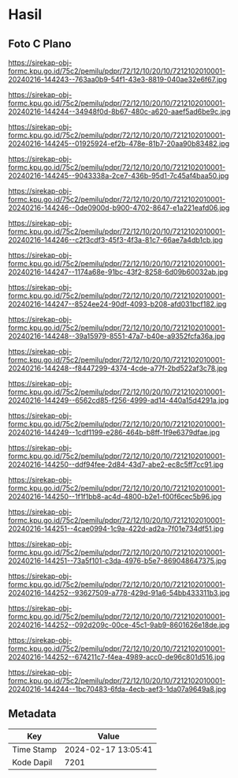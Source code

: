 # Hasil

## Foto C Plano

https://sirekap-obj-formc.kpu.go.id/75c2/pemilu/pdpr/72/12/10/20/10/7212102010001-20240216-144243--763aa0b9-54f1-43e3-8819-040ae32e6f67.jpg

https://sirekap-obj-formc.kpu.go.id/75c2/pemilu/pdpr/72/12/10/20/10/7212102010001-20240216-144244--34948f0d-8b67-480c-a620-aaef5ad6be9c.jpg

https://sirekap-obj-formc.kpu.go.id/75c2/pemilu/pdpr/72/12/10/20/10/7212102010001-20240216-144245--01925924-ef2b-478e-81b7-20aa90b83482.jpg

https://sirekap-obj-formc.kpu.go.id/75c2/pemilu/pdpr/72/12/10/20/10/7212102010001-20240216-144245--9043338a-2ce7-436b-95d1-7c45af4baa50.jpg

https://sirekap-obj-formc.kpu.go.id/75c2/pemilu/pdpr/72/12/10/20/10/7212102010001-20240216-144246--0de0900d-b900-4702-8647-e1a221eafd06.jpg

https://sirekap-obj-formc.kpu.go.id/75c2/pemilu/pdpr/72/12/10/20/10/7212102010001-20240216-144246--c2f3cdf3-45f3-4f3a-81c7-66ae7a4db1cb.jpg

https://sirekap-obj-formc.kpu.go.id/75c2/pemilu/pdpr/72/12/10/20/10/7212102010001-20240216-144247--1174a68e-91bc-43f2-8258-6d09b60032ab.jpg

https://sirekap-obj-formc.kpu.go.id/75c2/pemilu/pdpr/72/12/10/20/10/7212102010001-20240216-144247--8524ee24-90df-4093-b208-afd031bcf182.jpg

https://sirekap-obj-formc.kpu.go.id/75c2/pemilu/pdpr/72/12/10/20/10/7212102010001-20240216-144248--39a15979-8551-47a7-b40e-a9352fcfa36a.jpg

https://sirekap-obj-formc.kpu.go.id/75c2/pemilu/pdpr/72/12/10/20/10/7212102010001-20240216-144248--f8447299-4374-4cde-a77f-2bd522af3c78.jpg

https://sirekap-obj-formc.kpu.go.id/75c2/pemilu/pdpr/72/12/10/20/10/7212102010001-20240216-144249--6562cd85-f256-4999-ad14-440a15d4291a.jpg

https://sirekap-obj-formc.kpu.go.id/75c2/pemilu/pdpr/72/12/10/20/10/7212102010001-20240216-144249--1cdf1199-e286-464b-b8ff-1f9e6379dfae.jpg

https://sirekap-obj-formc.kpu.go.id/75c2/pemilu/pdpr/72/12/10/20/10/7212102010001-20240216-144250--ddf94fee-2d84-43d7-abe2-ec8c5ff7cc91.jpg

https://sirekap-obj-formc.kpu.go.id/75c2/pemilu/pdpr/72/12/10/20/10/7212102010001-20240216-144250--1f1f1bb8-ac4d-4800-b2e1-f00f6cec5b96.jpg

https://sirekap-obj-formc.kpu.go.id/75c2/pemilu/pdpr/72/12/10/20/10/7212102010001-20240216-144251--4cae0994-1c9a-422d-ad2a-7f01e734df51.jpg

https://sirekap-obj-formc.kpu.go.id/75c2/pemilu/pdpr/72/12/10/20/10/7212102010001-20240216-144251--73a5f101-c3da-4976-b5e7-869048647375.jpg

https://sirekap-obj-formc.kpu.go.id/75c2/pemilu/pdpr/72/12/10/20/10/7212102010001-20240216-144252--93627509-a778-429d-91a6-54bb433311b3.jpg

https://sirekap-obj-formc.kpu.go.id/75c2/pemilu/pdpr/72/12/10/20/10/7212102010001-20240216-144252--092d209c-00ce-45c1-9ab9-8601626e18de.jpg

https://sirekap-obj-formc.kpu.go.id/75c2/pemilu/pdpr/72/12/10/20/10/7212102010001-20240216-144252--674211c7-f4ea-4989-acc0-de96c801d516.jpg

https://sirekap-obj-formc.kpu.go.id/75c2/pemilu/pdpr/72/12/10/20/10/7212102010001-20240216-144244--1bc70483-6fda-4ecb-aef3-1da07a9649a8.jpg


## Metadata

| Key        | Value               |
| ---------- | ------------------- |
| Time Stamp | 2024-02-17 13:05:41 |
| Kode Dapil | 7201                |



